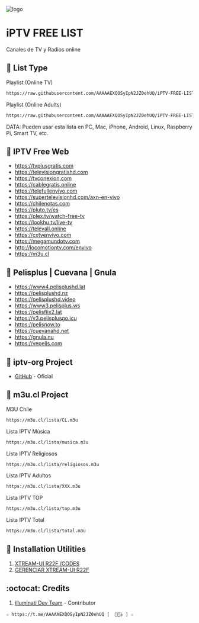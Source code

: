 ﻿![logo](https://cuarteldelmetal.com/wp-content/uploads/2023/04/Que-es-IPTV.webp)
 
# iPTV FREE LIST 
Canales de TV y Radios online

## :book: List Type

Playlist (Online TV)
```bash
https://raw.githubusercontent.com/AAAAAEXQOSyIpN2JZ0ehUQ/iPTV-FREE-LIST/master/iPTV-Free-List_TV.m3u
```

Playlist (Online Adults)
```bash
https://raw.githubusercontent.com/AAAAAEXQOSyIpN2JZ0ehUQ/iPTV-FREE-LIST/master/iPTV-Free-List_XXX.m3u
```
DATA: Pueden usar esta lista en PC, Mac, iPhone, Android, Linux, Raspberry Pi, Smart TV, etc.

## :book: IPTV Free Web
* https://tvplusgratis.com
* https://televisiongratishd.com
* https://tvconexion.com
* https://cablegratis.online
* https://telefullenvivo.com
* https://supertelevisionhd.com/axn-en-vivo
* https://chilenotas.com
* https://pluto.tv/es
* https://plex.tv/watch-free-tv
* https://lookhu.tv/live-tv
* https://televall.online
* https://cxtvenvivo.com
* https://megamundotv.com
* http://locomotiontv.com/envivo
* https://m3u.cl

## :book: Pelisplus | Cuevana | Gnula
* https://www4.pelisplushd.lat
* https://pelisplushd.nz
* https://pelisplushd.video
* https://www3.pelisplus.ws
* https://pelisflix2.lat
* https://v3.pelisplusgo.icu
* https://pelisnow.to
* https://cuevanahd.net
* https://gnula.nu
* https://vepelis.com

## :book: iptv-org Project
* [GitHub](https://github.com/iptv-org/iptv) - Oficial 

## :book: m3u.cl Project
M3U Chile
```bash
https://m3u.cl/lista/CL.m3u
```
Lista IPTV Música
```bash
https://m3u.cl/lista/musica.m3u
```
Lista IPTV Religiosos
```bash
https://m3u.cl/lista/religiosos.m3u
```
Lista IPTV Adultos
```bash
https://m3u.cl/lista/XXX.m3u
```
Lista IPTV TOP
```bash
https://m3u.cl/lista/top.m3u
```
Lista IPTV Total
```bash
https://m3u.cl/lista/total.m3u
```

## :book: Installation Utilities
1. [XTREAM-UI R22F /CODES](https://github.com/AAAAAEXQOSyIpN2JZ0ehUQ/iPTV-FREE-LIST/tree/master/Install/xtream-ui)
2. [GERENCIAR XTREAM-UI R22F](https://github.com/AAAAAEXQOSyIpN2JZ0ehUQ/iPTV-FREE-LIST/tree/master/Install/gestorextream-ui)

## :octocat: Credits
1. [illuminati Dev Team](https://t.me/AAAAAEXQOSyIpN2JZ0ehUQ) - Contributor 
```
☆ https://t.me/AAAAAEXQOSyIpN2JZ0ehUQ [  ⃘⃤꙰✰ ] ☆
```
